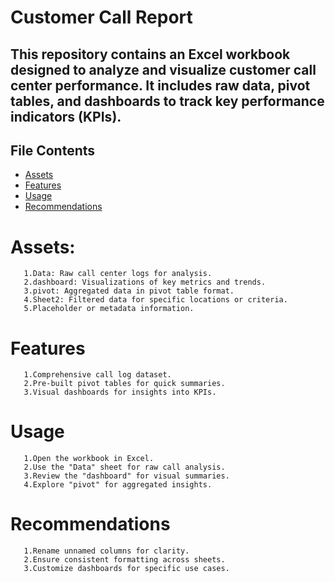 # Customer Call Report

## This repository contains an Excel workbook designed to analyze and visualize customer call center performance. It includes raw data, pivot tables, and dashboards to track key performance indicators (KPIs).
## File Contents
- <a  href="Assets">Assets</a>
- <a  href="Features">Features</a>
- <a  href="Usage">Usage</a>
- <a  href="Recommendations">Recommendations</a>
# Assets:
       1.Data: Raw call center logs for analysis.
       2.dashboard: Visualizations of key metrics and trends.
       3.pivot: Aggregated data in pivot table format.
       4.Sheet2: Filtered data for specific locations or criteria.
       5.Placeholder or metadata information.
       
# Features
       1.Comprehensive call log dataset.
       2.Pre-built pivot tables for quick summaries.
       3.Visual dashboards for insights into KPIs.

# Usage
       1.Open the workbook in Excel.
       2.Use the "Data" sheet for raw call analysis.
       3.Review the "dashboard" for visual summaries.
       4.Explore "pivot" for aggregated insights.

# Recommendations
       1.Rename unnamed columns for clarity.
       2.Ensure consistent formatting across sheets.
       3.Customize dashboards for specific use cases.
